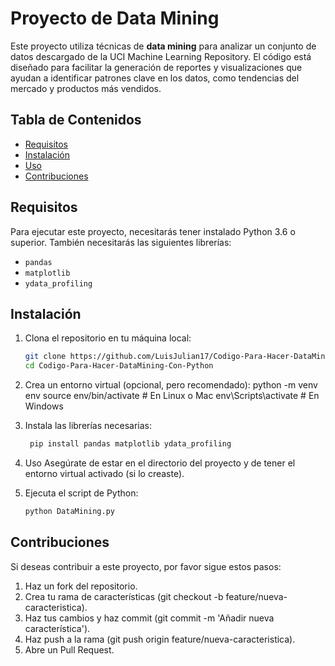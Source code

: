 # Proyecto de Data Mining

Este proyecto utiliza técnicas de **data mining** para analizar un conjunto de datos descargado de la UCI Machine Learning Repository. El código está diseñado para facilitar la generación de reportes y visualizaciones que ayudan a identificar patrones clave en los datos, como tendencias del mercado y productos más vendidos.

## Tabla de Contenidos

- [Requisitos](#requisitos)
- [Instalación](#instalación)
- [Uso](#uso)
- [Contribuciones](#contribuciones)

## Requisitos

Para ejecutar este proyecto, necesitarás tener instalado Python 3.6 o superior. También necesitarás las siguientes librerías:

- `pandas`
- `matplotlib`
- `ydata_profiling`

## Instalación

1. Clona el repositorio en tu máquina local:
   ```bash
   git clone https://github.com/LuisJulian17/Codigo-Para-Hacer-DataMining-Con-Python.git
   cd Codigo-Para-Hacer-DataMining-Con-Python

2. Crea un entorno virtual (opcional, pero recomendado):
python -m venv env
source env/bin/activate  # En Linux o Mac
env\Scripts\activate  # En Windows

3. Instala las librerías necesarias:
   ```bash
    pip install pandas matplotlib ydata_profiling
   
4. Uso
Asegúrate de estar en el directorio del proyecto y de tener el entorno virtual activado (si lo creaste).

5. Ejecuta el script de Python:
   ```bash
   python DataMining.py

## Contribuciones
Si deseas contribuir a este proyecto, por favor sigue estos pasos:

1. Haz un fork del repositorio.
2. Crea tu rama de características (git checkout -b feature/nueva-caracteristica).
3. Haz tus cambios y haz commit (git commit -m 'Añadir nueva característica').
4. Haz push a la rama (git push origin feature/nueva-caracteristica).
5. Abre un Pull Request.


